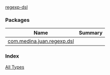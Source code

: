 [regexp-dsl](./index.md)

### Packages

| Name | Summary |
|---|---|
| [com.medina.juan.regexp.dsl](com.medina.juan.regexp.dsl/index.md) |  |

### Index

[All Types](alltypes/index.md)